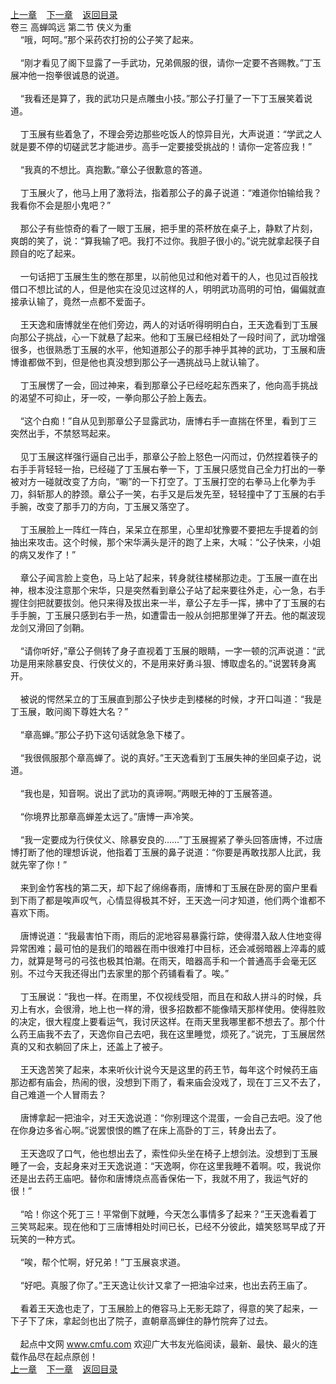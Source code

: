 
[上一章](https://github.com/xiaominghe2014/spider_book/blob/master/book/缺月梧桐/第64章.md)&nbsp;&nbsp;&nbsp;&nbsp;[下一章](https://github.com/xiaominghe2014/spider_book/blob/master/book/缺月梧桐/第66章.md)&nbsp;&nbsp;&nbsp;&nbsp;[返回目录](https://github.com/xiaominghe2014/spider_book/blob/master/book/缺月梧桐/README.md)
<br />卷三 高蝉鸣远 第二节 侠义为重<br />&nbsp;&nbsp;&nbsp;&nbsp;“哦，呵呵。”那个采药农打扮的公子笑了起来。<br /><br />&nbsp;&nbsp;&nbsp;&nbsp;“刚才看见了阁下显露了一手武功，兄弟佩服的很，请你一定要不吝赐教。”丁玉展冲他一抱拳很诚恳的说道。<br /><br />&nbsp;&nbsp;&nbsp;&nbsp;“我看还是算了，我的武功只是点雕虫小技。”那公子打量了一下丁玉展笑着说道。<br /><br />&nbsp;&nbsp;&nbsp;&nbsp;丁玉展有些着急了，不理会旁边那些吃饭人的惊异目光，大声说道：“学武之人就是要不停的切磋武艺才能进步。高手一定要接受挑战的！请你一定答应我！”<br /><br />&nbsp;&nbsp;&nbsp;&nbsp;“我真的不想比。真抱歉。”章公子很歉意的答道。<br /><br />&nbsp;&nbsp;&nbsp;&nbsp;丁玉展火了，他马上用了激将法，指着那公子的鼻子说道：“难道你怕输给我？我看你不会是胆小鬼吧？”<br /><br />&nbsp;&nbsp;&nbsp;&nbsp;那公子有些惊奇的看了一眼丁玉展，把手里的茶杯放在桌子上，静默了片刻，爽朗的笑了，说：“算我输了吧。我打不过你。我胆子很小的。”说完就拿起筷子自顾自的吃了起来。<br /><br />&nbsp;&nbsp;&nbsp;&nbsp;一句话把丁玉展生生的憋在那里，以前他见过和他对着干的人，也见过百般找借口不想比试的人，但是他实在没见过这样的人，明明武功高明的可怕，偏偏就直接承认输了，竟然一点都不爱面子。<br /><br />&nbsp;&nbsp;&nbsp;&nbsp;王天逸和唐博就坐在他们旁边，两人的对话听得明明白白，王天逸看到丁玉展向那公子挑战，心一下就悬了起来。他和丁玉展已经相处了一段时间了，武功增强很多，也很熟悉丁玉展的水平，他知道那公子的那手神乎其神的武功，丁玉展和唐博谁都做不到，但是他也真没想到那公子一遇挑战马上就认输了。<br /><br />&nbsp;&nbsp;&nbsp;&nbsp;丁玉展愣了一会，回过神来，看到那章公子已经吃起东西来了，他向高手挑战的渴望不可抑止，牙一咬，一拳向那公子脸上轰去。<br /><br />&nbsp;&nbsp;&nbsp;&nbsp;“这个白痴！”自从见到那章公子显露武功，唐博右手一直揣在怀里，看到丁三突然出手，不禁怒骂起来。<br /><br />&nbsp;&nbsp;&nbsp;&nbsp;见丁玉展这样强行逼自己出手，那章公子脸上怒色一闪而过，仍然捏着筷子的右手手背轻轻一抬，已经碰了丁玉展右拳一下，丁玉展只感觉自己全力打出的一拳被对方一碰就改变了方向，“唰”的一下打空了。丁玉展打空的右拳马上化拳为手刀，斜斩那人的脖颈。章公子一笑，右手又是后发先至，轻轻撞中了丁玉展的右手手腕，改变了那手刀的方向，丁玉展又落空了。<br /><br />&nbsp;&nbsp;&nbsp;&nbsp;丁玉展脸上一阵红一阵白，呆呆立在那里，心里却犹豫要不要把左手提着的剑抽出来攻击。这个时候，那个宋华满头是汗的跑了上来，大喊：“公子快来，小姐的病又发作了！”<br /><br />&nbsp;&nbsp;&nbsp;&nbsp;章公子闻言脸上变色，马上站了起来，转身就往楼梯那边走。丁玉展一直在出神，根本没注意那个宋华，只是突然看到章公子站了起来要往外走，心一急，右手握住剑把就要拔剑。他只来得及拔出来一半，章公子左手一挥，拂中了丁玉展的右手手腕，丁玉展只感到右手一热，如遭雷击一般从剑把那里弹了开去。他的粼波现龙剑又滑回了剑鞘。<br /><br />&nbsp;&nbsp;&nbsp;&nbsp;“请你听好，”章公子侧转了身子直视着丁玉展的眼睛，一字一顿的沉声说道：“武功是用来除暴安良、行侠仗义的，不是用来好勇斗狠、博取虚名的。”说罢转身离开。<br /><br />&nbsp;&nbsp;&nbsp;&nbsp;被说的愕然呆立的丁玉展直到那公子快步走到楼梯的时候，才开口叫道：“我是丁玉展，敢问阁下尊姓大名？”<br /><br />&nbsp;&nbsp;&nbsp;&nbsp;“章高蝉。”那公子扔下这句话就急急下楼了。<br /><br />&nbsp;&nbsp;&nbsp;&nbsp;“我很佩服那个章高蝉了。说的真好。”王天逸看到丁玉展失神的坐回桌子边，说道。<br /><br />&nbsp;&nbsp;&nbsp;&nbsp;“我也是，知音啊。说出了武功的真谛啊。”两眼无神的丁玉展答道。<br /><br />&nbsp;&nbsp;&nbsp;&nbsp;“你境界比那章高蝉差太远了。”唐博一声冷笑。<br /><br />&nbsp;&nbsp;&nbsp;&nbsp;“我一定要成为行侠仗义、除暴安良的……”丁玉展握紧了拳头回答唐博，不过唐博打断了他的理想诉说，他指着丁玉展的鼻子说道：“你要是再敢找那人比武，我就先宰了你！”<br /><br />&nbsp;&nbsp;&nbsp;&nbsp;来到金竹客栈的第二天，却下起了绵绵春雨，唐博和丁玉展在卧房的窗户里看到下雨了都是唉声叹气，心情显得极其不好，王天逸一问才知道，他们两个谁都不喜欢下雨。<br /><br />&nbsp;&nbsp;&nbsp;&nbsp;唐博说道：“我最害怕下雨，雨后的泥地容易暴露行踪，使得潜入敌人住地变得异常困难；最可怕的是我们的暗器在雨中很难打中目标，还会减弱暗器上淬毒的威力，就算是弩弓的弓弦也极其怕潮。在雨天，暗器高手和一个普通高手会毫无区别。不过今天我还得出门去家里的那个药铺看看了。唉。”<br /><br />&nbsp;&nbsp;&nbsp;&nbsp;丁玉展说：“我也一样。在雨里，不仅视线受阻，而且在和敌人拼斗的时候，兵刃上有水，会很滑，地上也一样的滑，很多招数都不能像晴天那样使用。使得胜败的决定，很大程度上要看运气，我讨厌这样。在雨天里我哪里都不想去了。那个什么药王庙我不去了，天逸你自己去吧，我在这里睡觉，烦死了。”说完，丁玉展居然真的又和衣躺回了床上，还盖上了被子。<br /><br />&nbsp;&nbsp;&nbsp;&nbsp;王天逸苦笑了起来，本来听伙计说今天是这里的药王节，每年这个时候药王庙那边都有庙会，热闹的很，没想到下雨了，看来庙会没戏了，现在丁三又不去了，自己难道一个人冒雨去？<br /><br />&nbsp;&nbsp;&nbsp;&nbsp;唐博拿起一把油伞，对王天逸说道：“你别理这个混蛋，一会自己去吧。没了他在你身边多省心啊。”说罢恨恨的瞧了在床上高卧的丁三，转身出去了。<br /><br />&nbsp;&nbsp;&nbsp;&nbsp;王天逸叹了口气，他也想出去了，索性仰头坐在椅子上想剑法。没想到丁玉展睡了一会，支起身来对王天逸说道：“天逸啊，你在这里我睡不着啊。哎，我说你还是出去药王庙吧。替你和唐博烧点高香保佑一下，我就不用了，我运气好的很！”<br /><br />&nbsp;&nbsp;&nbsp;&nbsp;“哈！你这个死丁三！平常倒下就睡，今天怎么事情多了起来？”王天逸看着丁三笑骂起来。现在他和丁三唐博相处时间已长，已经不分彼此，嬉笑怒骂早成了开玩笑的一种方式。<br /><br />&nbsp;&nbsp;&nbsp;&nbsp;“唉，帮个忙啊，好兄弟！”丁玉展哀求道。<br /><br />&nbsp;&nbsp;&nbsp;&nbsp;“好吧。真服了你了。”王天逸让伙计又拿了一把油伞过来，也出去药王庙了。<br /><br />&nbsp;&nbsp;&nbsp;&nbsp;看着王天逸也走了，丁玉展脸上的倦容马上无影无踪了，得意的笑了起来，一下子下了床，拿起剑也出了院子，直朝章高蝉住的静竹院奔了过去。<br /><br />&nbsp;&nbsp;&nbsp;&nbsp;起点中文网 www.cmfu.com 欢迎广大书友光临阅读，最新、最快、最火的连载作品尽在起点原创！ <br />
[上一章](https://github.com/xiaominghe2014/spider_book/blob/master/book/缺月梧桐/第64章.md)&nbsp;&nbsp;&nbsp;&nbsp;[下一章](https://github.com/xiaominghe2014/spider_book/blob/master/book/缺月梧桐/第66章.md)&nbsp;&nbsp;&nbsp;&nbsp;[返回目录](https://github.com/xiaominghe2014/spider_book/blob/master/book/缺月梧桐/README.md)
